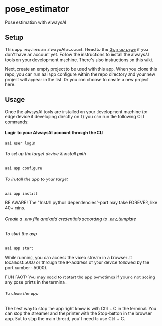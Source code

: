 # pose_estimator
Pose estimation with AlwaysAI

## Setup
This app requires an alwaysAI account. Head to the [Sign up page](https://alwaysai.co/auth?register=true) if you don't have an account yet. Follow the instructions to install the alwaysAI tools on your development machine. There's also instructions on this wiki. 

Next, create an empty project to be used with this app. When you clone this repo, you can run aai app configure within the repo directory and your new project will appear in the list. Or you can choose to create a new project here. 

## Usage
Once the alwaysAI tools are installed on your development machine (or edge device if developing directly on it) you can run the following CLI commands:

#### Login to your AlwaysAI account through the CLI
```
aai user login
```

###### To set up the target device & install path
```
aai app configure
```

###### To install the app to your target
```
aai app install
```

BE AWARE! The "Install python dependencies"-part may take FOREVER, like 40+ mins.  

###### Create a .env file and add credentials according to .env_template

###### To start the app
```
aai app start
```

While running, you can access the video stream in a browser at localhost:5000 or through the IP-address of your device followed by the port number (:5000).

FUN FACT: You may need to restart the app sometimes if your'e not seeing any pose prints in the terminal. 

###### To close the app

The best way to stop the app right know is with Ctrl + C in the terminal. You can stop the streamer and the printer with the Stop-button in the browser app. But to stop the main thread, you'll need to use Ctrl + C. 
